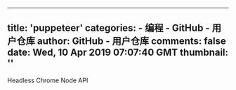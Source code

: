 
---
title: 'puppeteer'
categories: 
    - 编程
    - GitHub - 用户仓库
author: GitHub - 用户仓库
comments: false
date: Wed, 10 Apr 2019 07:07:40 GMT
thumbnail: ''
---

<div>   
Headless Chrome Node API  
</div>
            